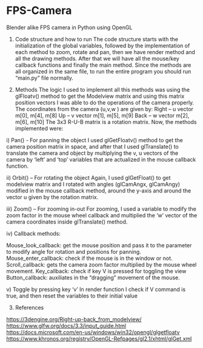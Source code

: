 # FPS-Camera
Blender alike FPS camera in Python using OpenGL 

1.	Code structure and how to run
The code structure starts with the initialization of the global variables, followed by the implementation of each method to zoom, rotate and pan, then we have render method and all the drawing methods. After that we will have all the mouse/key callback functions and finally the main method.
Since the methods are all organized in the same file, to run the entire program you should run “main.py” file normally.

2.	Methods
The logic I used to implement all this methods was using the glFloatv() method to get the Modelview matrix and using this matrix position vectors I was able to do the operations of the camera properly.
The coordinates from the camera (u,v,w ) are given by:
Right – u vector m[0], m[4], m[8]
Up – v vector m[1], m[5], m[9]
Back – w vector m[2], m[6], m[10]
The 3x3 R-U-B matrix is a rotation matrix.
Now, the methods implemented were:

i)	Pan()  - For panning the object
 I used glGetFloatv() method to get the camera position matrix in space, and after that I used glTranslate() to translate the camera and object by multiplying the v, u vectors of the camera by ‘left’ and ‘top’ variables that are actualized in the mouse callback function.

ii)	Orbit() – For rotating the object
Again, I used glGetFloat() to get modelview matrix and I rotated with angles (glCamAngx, glCamAngy) modified in the mouse callback method, around the y-axis and around the vector u given by the rotation matrix. 

iii)	Zoom() – For zooming in-out
For zooming, I used a variable to modify the zoom factor in the mouse wheel callback and multiplied the ‘w’ vector of the camera coordinates inside glTranslate() method.

iv)	Callback methods:

Mouse_look_callback: get the mouse position and pass it to the parameter to modify angle for rotation and positions for panning.
Mouse_enter_callback: check if the mouse is in the window or not.
Scroll_callback: gets the camera zoom factor multiplied by the mouse wheel movement.
Key_callback: check if key V is pressed for toggling the view
Button_callback: auxiliates in the “dragging” movement of the mouse.

v)	Toggle by pressing key ‘v’
In render function I check if V command is true, and then reset the variables to their initial value


3.	References

https://3dengine.org/Right-up-back_from_modelview/
https://www.glfw.org/docs/3.3/input_guide.html
https://docs.microsoft.com/en-us/windows/win32/opengl/glgetfloatv
https://www.khronos.org/registry/OpenGL-Refpages/gl2.1/xhtml/glGet.xml

